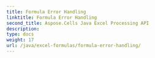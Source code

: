 ```yaml
---
title: Formula Error Handling
linktitle: Formula Error Handling
second_title: Aspose.Cells Java Excel Processing API
description: 
type: docs
weight: 17
url: /java/excel-formulas/formula-error-handling/
---
```

